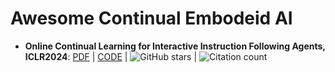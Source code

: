 # Awesome Continual Embodeid AI


- **Online Continual Learning for Interactive Instruction Following Agents, ICLR2024**: [PDF](https://openreview.net/pdf?id=7M0EzjugaN) | [CODE](https://github.com/snumprlab/cl-alfred?tab=readme-ov-file) | ![GitHub stars](https://img.shields.io/github/stars/snumprlab/cl-alfred?tab=readme-ov-file) | ![Citation count](https://img.shields.io/badge/cites-5-blue)

